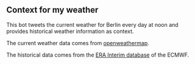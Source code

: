 ## Context for my weather

This bot tweets the current weather for Berlin every day at noon and provides historical weather information as context.

The current weather data comes from [openweathermap](http://openweathermap.org).

The historical data comes from the [ERA Interim database](http://apps.ecmwf.int/datasets/data/interim-full-daily/levtype=sfc/?date_year_month=201710&time=12:00:00&step=0&param=167.128) of the ECMWF.